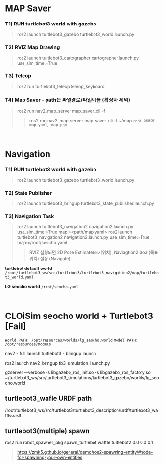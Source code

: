 

# MAP Saver

### **T1**) RUN turtlebot3 world with gazebo
> ros2 launch turtlebot3_gazebo turtlebot3_world.launch.py

### **T2**) RVIZ Map Drawing
> ros2 launch turtlebot3_cartographer cartographer.launch.py use_sim_time:=True

### **T3**) Teleop
> ros2 run turtlebot3_teleop teleop_keyboard

### **T4**) Map Saver - path는 파일경로/파일이름 (확장자 제외)
> ros2 run nav2_map_server map_saver_cli -f <path>
>> ros2 run nav2_map_server map_saver_cli -f ~/map `root 아래에 map.yaml, map.pgm`


</br>


# Navigation

### **T1**) RUN turtlebot3 world with gazebo
> ros2 launch turtlebot3_gazebo turtlebot3_world.launch.py

### **T2**) State Publisher
> ros2 launch turtlebot3_bringup turtlebot3_state_publisher.launch.py

### **T3**) Navigation Task
> ros2 launch turtlebot3_navigation2 navigation2.launch.py use_sim_time:=True map:=<path/map.yaml>
> ros2 launch turtlebot3_navigation2 navigation2.launch.py use_sim_time:=True map:=/root/seocho.yaml
>> RVIZ 실행되면 2D Pose Estimate(초기위치), Naviagtion2 Goal(목표위치) 설정 (Navigate)


**turtlebot default world**
`/root/turtlebot3_ws/src/turtlebot3/turtlebot3_navigation2/map/turtlebot3_world.yaml`

**LG seocho world**
`/root/seocho.yaml`


</br>


# CLOiSim seocho world + Turtlebot3 [Fail]

`World PATH: /opt/resources/worlds/lg_seocho.world`
`Model PATH: /opt/resources/models`

nav2 - full launch
turtlebot3 - bringup.launch


ros2 launch nav2_bringup tb3_simulation_launch.py

gzserver --verbose -s libgazebo_ros_init.so -s libgazebo_ros_factory.so ~/turtlebot3_ws/src/turtlebot3_simulations/turtlebot3_gazebo/worlds/lg_seocho.world



## turtlebot3_wafle URDF path
/root/turtlebot3_ws/src/turtlebot3/turtlebot3_description/urdf/turtlebot3_waffle.urdf


## turtlebot3(multiple) spawn
ros2 run robot_spawner_pkg spawn_turtlebot waffle turtlebot2 0.0 0.0 0.1

> https://zmk5.github.io/general/demo/ros2-spawning-entity/#node-for-spawning-your-own-entities

